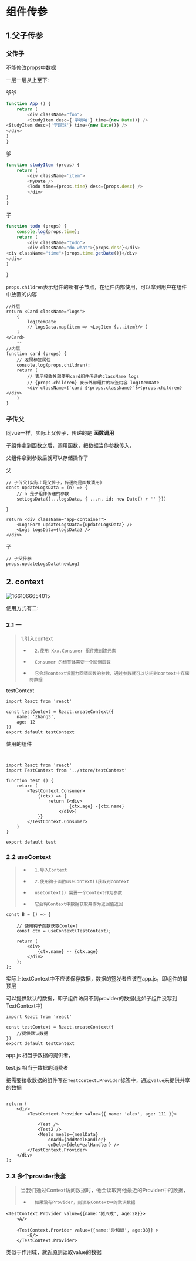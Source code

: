 # 组件传参

## 1.父子传参

### 父传子

不能修改props中数据

一层一层从上至下:

爷爷

```js
function App () {
    return (
        <div className="foo">
        <StudyItem desc={'学唢呐'} time={new Date()} />
<StudyItem desc={'学踢球'} time={new Date()} />
</div>
)
}
```

爹

```js
function studyItem (props) {
    return (
        <div className='item'>
        <MyDate />
        <Todo time={props.time} desc={props.desc} />
        </div>
)
}
```

子

```js
function todo (props) {
    console.log(props.time);
    return (
        <div className="todo">
        <div className="do-what">{props.desc}</div>
<div className="time">{props.time.getDate()}</div>
</div>
)

}
```



`props.children`表示组件的所有子节点，在组件内部使用，可以拿到用户在组件中放置的内容

```react
//外层
return <Card className="logs">
    {
        logItemDate
        // logsData.map(item => <LogItem {...item}/> )
    }
</Card>
    --
//内层
function card (props) {
    // 返回标签属性
    console.log(props.children);
    return (
        // 表示接收外部使用card组件传递的className logs
        // {props.children} 表示外部组件的标签内容 logItemDate
        <div className={`card ${props.className}`}>{props.children}</div>
    )
}
```



### 子传父

同vue一样，实际上父传子，传递的是 **函数调用**

子组件拿到函数之后，调用函数，把数据当作参数传入，

父组件拿到参数后就可以存储操作了

父

```react
// 子传父(实际上是父传子，传递的是函数调用)
const updateLogsData = (n) => {
    // n 是子组件传递的参数
    setLogsData([...logsData, { ...n, id: new Date() + '' }])

}

return <div className="app-container">
    <LogsForm updateLogsData={updateLogsData} />
    <Logs logsData={logsData} />
</div>
```

子

```react
// 子父传参
props.updateLogsData(newLog)
```





## 2. context

![1661066654015](assets/1661066654015.png)

使用方式有二:

### 2.1 一

> 1.引入context
> *       2.使用 Xxx.Consumer 组件来创建元素
> *       Consumer 的标签体需要一个回调函数
> *       它会将context设置为回调函数的参数，通过参数就可以访问到context中存储的数据



testContext

```react
import React from 'react'

const testContext = React.createContext({
    name: 'zhang3',
    age: 12
})
export default testContext
```

使用的组件

```react


import React from 'react'
import TestContext from '../store/testContext'

function test () {
    return (
        <TestContext.Consumer>
            {(ctx) => {
                return (<div>
                        {ctx.age} -{ctx.name}
                    </div>)
            }}
        </TestContext.Consumer>
    )
}

export default test
```

### 2.2 useContext

>*       1.导入Context
>*       2.使用钩子函数useContext()获取到context
>*       useContext() 需要一个Context作为参数
>*       它会将Context中数据获取并作为返回值返回



```react
const B = () => {

    // 使用钩子函数获取Context
    const ctx = useContext(TestContext);

    return (
        <div>
            {ctx.name} -- {ctx.age}
        </div>
    );
};

```

实际上textContext中不应该保存数据，数据的签发者应该在app.js，即组件的最顶层

可以提供默认的数据，即子组件访问不到provider的数据(比如子组件没写到TextContext中)

```react
import React from 'react'

const testContext = React.createContext({
    //提供默认数据
})
export default testContext
```

app.js  相当于数据的提供者，

test.js 相当于数据的消费者

把需要接收数据的组件写在`TestContext.Provider`标签中，通过`value`来提供共享的数据

```react

return (
    <div>
        <TestContext.Provider value={{ name: 'alex', age: 111 }}>

            <Test />
            <Test2 />
            <Meals meals={mealData}
                onAdd={addMealHandler}
                onDele={deleMealHandler} />
        </TestContext.Provider>
    </div>
);
```



### 2.3 多个provider嵌套

>  当我们通过Context访问数据时，他会读取离他最近的Provider中的数据，
>
>  *       如果没有Provider，则读取Context中的默认数据

```react
<TestContext.Provider value={{name:'猪八戒', age:28}}>
    <A/>

    <TestContext.Provider value={{name:'沙和尚', age:38}} >
        <B/>
    </TestContext.Provider>
```

类似于作用域，就近原则读取value的数据